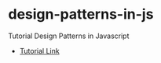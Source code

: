 # design-patterns-in-js
Tutorial Design Patterns in Javascript

* [Tutorial Link](https://www.udemy.com/course/patrones-de-diseno-en-javascript-y-nodejs/)
